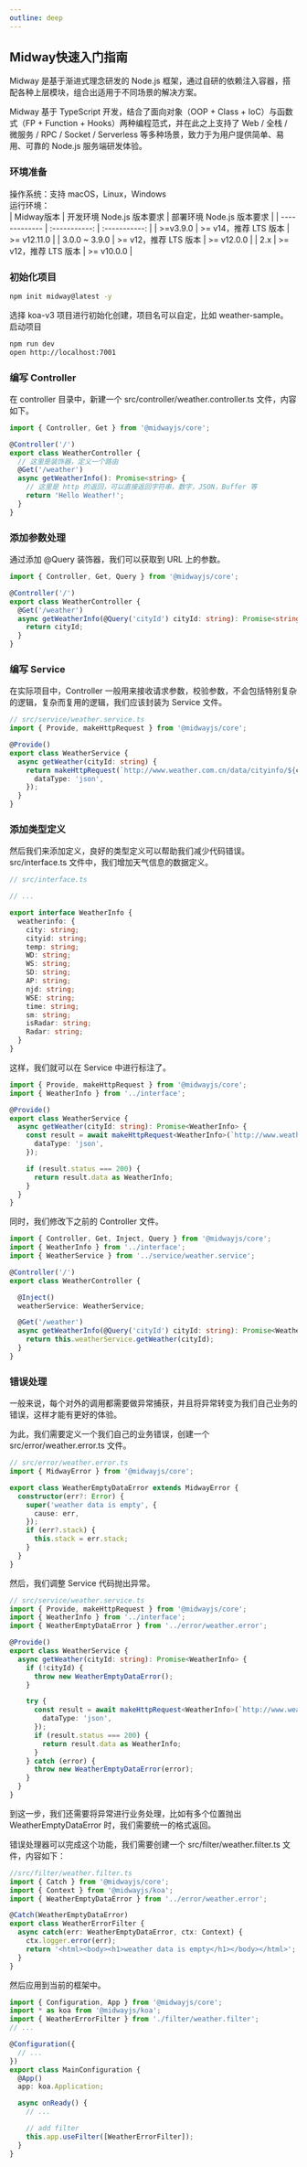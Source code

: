 ```yaml
---
outline: deep
---
```

## Midway快速入门指南
Midway 是基于渐进式理念研发的 Node.js 框架，通过自研的依赖注入容器，搭配各种上层模块，组合出适用于不同场景的解决方案。

Midway 基于 TypeScript 开发，结合了面向对象（OOP + Class + IoC）与函数式（FP + Function + Hooks）两种编程范式，并在此之上支持了 Web / 全栈 / 微服务 / RPC / Socket / Serverless 等多种场景，致力于为用户提供简单、易用、可靠的 Node.js 服务端研发体验。

### 环境准备
操作系统：支持 macOS，Linux，Windows  
运行环境：  
| Midway版本  |      开发环境 Node.js 版本要求      | 部署环境 Node.js 版本要求 |
| ------------- | :-----------: | :-----------: |
| >=v3.9.0	    | >= v14，推荐 LTS 版本          | >= v12.11.0 |
| 3.0.0 ~ 3.9.0	      |   >= v12，推荐 LTS 版本 | 	>= v12.0.0 |
| 2.x  |   >= v12，推荐 LTS 版本  | >= v10.0.0 |

### 初始化项目
```bash
npm init midway@latest -y
```
选择 koa-v3 项目进行初始化创建，项目名可以自定，比如 weather-sample。  
启动项目
```bash
npm run dev
open http://localhost:7001
```
### 编写 Controller
在 controller 目录中，新建一个 src/controller/weather.controller.ts 文件，内容如下。
```ts
import { Controller, Get } from '@midwayjs/core';

@Controller('/')
export class WeatherController {
  // 这里是装饰器，定义一个路由
  @Get('/weather')
  async getWeatherInfo(): Promise<string> {
    // 这里是 http 的返回，可以直接返回字符串，数字，JSON，Buffer 等
    return 'Hello Weather!';
  }
}
```
### 添加参数处理
通过添加 @Query 装饰器，我们可以获取到 URL 上的参数。
```ts
import { Controller, Get, Query } from '@midwayjs/core';

@Controller('/')
export class WeatherController {
  @Get('/weather')
  async getWeatherInfo(@Query('cityId') cityId: string): Promise<string> {
    return cityId;
  }
}
```
### 编写 Service

在实际项目中，Controller 一般用来接收请求参数，校验参数，不会包括特别复杂的逻辑，复杂而复用的逻辑，我们应该封装为 Service 文件。
```ts
// src/service/weather.service.ts
import { Provide, makeHttpRequest } from '@midwayjs/core';

@Provide()
export class WeatherService {
  async getWeather(cityId: string) {
    return makeHttpRequest(`http://www.weather.com.cn/data/cityinfo/${cityId}.html`, {
      dataType: 'json',
    });
  }
}
```
### 添加类型定义
然后我们来添加定义，良好的类型定义可以帮助我们减少代码错误。  
 src/interface.ts 文件中，我们增加天气信息的数据定义。
```ts
// src/interface.ts

// ...

export interface WeatherInfo {
  weatherinfo: {
    city: string;
    cityid: string;
    temp: string;
    WD: string;
    WS: string;
    SD: string;
    AP: string;
    njd: string;
    WSE: string;
    time: string;
    sm: string;
    isRadar: string;
    Radar: string;
  }
}
```
这样，我们就可以在 Service 中进行标注了。
```ts
import { Provide, makeHttpRequest } from '@midwayjs/core';
import { WeatherInfo } from '../interface';

@Provide()
export class WeatherService {
  async getWeather(cityId: string): Promise<WeatherInfo> {
    const result = await makeHttpRequest<WeatherInfo>(`http://www.weather.com.cn/data/sk/${cityId}.html`, {
      dataType: 'json',
    });

    if (result.status === 200) {
      return result.data as WeatherInfo;
    }
  }
}
```
同时，我们修改下之前的 Controller 文件。
```ts
import { Controller, Get, Inject, Query } from '@midwayjs/core';
import { WeatherInfo } from '../interface';
import { WeatherService } from '../service/weather.service';

@Controller('/')
export class WeatherController {

  @Inject()
  weatherService: WeatherService;

  @Get('/weather')
  async getWeatherInfo(@Query('cityId') cityId: string): Promise<WeatherInfo> {
    return this.weatherService.getWeather(cityId);
  }
}
```
### 错误处理
一般来说，每个对外的调用都需要做异常捕获，并且将异常转变为我们自己业务的错误，这样才能有更好的体验。

为此，我们需要定义一个我们自己的业务错误，创建一个 src/error/weather.error.ts 文件。
```ts
// src/error/weather.error.ts
import { MidwayError } from '@midwayjs/core';

export class WeatherEmptyDataError extends MidwayError {
  constructor(err?: Error) {
    super('weather data is empty', {
      cause: err,
    });
    if (err?.stack) {
      this.stack = err.stack;
    }
  }
}
```
然后，我们调整 Service 代码抛出异常。
```ts
// src/service/weather.service.ts
import { Provide, makeHttpRequest } from '@midwayjs/core';
import { WeatherInfo } from '../interface';
import { WeatherEmptyDataError } from '../error/weather.error';

@Provide()
export class WeatherService {
  async getWeather(cityId: string): Promise<WeatherInfo> {
    if (!cityId) {
      throw new WeatherEmptyDataError();
    }

    try {
      const result = await makeHttpRequest<WeatherInfo>(`http://www.weather.com.cn/data/sk/${cityId}.html`, {
        dataType: 'json',
      });
      if (result.status === 200) {
        return result.data as WeatherInfo;
      }
    } catch (error) {
      throw new WeatherEmptyDataError(error);
    }
  }
}
```
到这一步，我们还需要将异常进行业务处理，比如有多个位置抛出 WeatherEmptyDataError 时，我们需要统一的格式返回。

错误处理器可以完成这个功能，我们需要创建一个 src/filter/weather.filter.ts 文件，内容如下：
```ts
//src/filter/weather.filter.ts
import { Catch } from '@midwayjs/core';
import { Context } from '@midwayjs/koa';
import { WeatherEmptyDataError } from '../error/weather.error';

@Catch(WeatherEmptyDataError)
export class WeatherErrorFilter {
  async catch(err: WeatherEmptyDataError, ctx: Context) {
    ctx.logger.error(err);
    return '<html><body><h1>weather data is empty</h1></body></html>';
  }
}
```
然后应用到当前的框架中。
```ts
import { Configuration, App } from '@midwayjs/core';
import * as koa from '@midwayjs/koa';
import { WeatherErrorFilter } from './filter/weather.filter';
// ...

@Configuration({
  // ...
})
export class MainConfiguration {
  @App()
  app: koa.Application;

  async onReady() {
    // ...

    // add filter
    this.app.useFilter([WeatherErrorFilter]);
  }
}
```